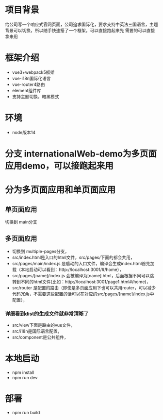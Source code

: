 # 项目背景
给公司写一个响应式官网页面，公司追求国际化，要求支持中英法三国语言，主题背景可以切换，所以随手快速搭了一个框架，可以直接跑起来先
需要的可以直接拿来用
# 框架介绍
* vue3+webpack5框架
* vue-i18n国际化语言
* vue-router4路由
* element组件库
* 支持主题切换，暗黑模式
# 环境
* node版本14 
 # 分支 internationalWeb-demo为多页面应用demo，可以接跑起来用
# 分为多页面应用和单页面应用
## 单页面应用
   切换到 main分支
## 多页面应用
   * 切换到 multiple-pages分支，
   * src/index.html是入口的html文件，src/pages/下面的都会共用，
   * src/pages/main/index.js 是启动的入口文件，编译会生成index.html首先加载（本地启动可以看到：http://localhost:3001/#/home），
   * src/pages/[name]/index.js 会被编译为[name].html，后面根据不同可以跳转到不同的html文件(比如：http://localhost:3001/page1.html#/home)，
   * src/router 是配置的路由（即使是多页面应用下也可以共用router，可以减少代码冗余，不需要这些配置的话可以在对应的src/pages/[name]/index.js中配置），
   ### 详细看到dist的生成文件就非常清晰了
   * src/view下面是路由的vue文件，
   * src/i18n是国际语言配置，
   * src/component是公共组件，
# 本地启动
* npm install
* npm run dev
# 部署
* npm run build


